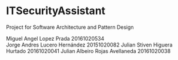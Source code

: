 # ITSecurityAssistant
Project for Software Architecture and Pattern Design



Miguel Angel Lopez Prada 20161020534  
Jorge Andres Lucero Hernández 20151020082
Julian Stiven Higuera Hurtado 20161020041 
Julian Albeiro Rojas Avellaneda 20161020038
